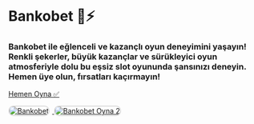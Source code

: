 <h1>Bankobet 🎰⚡️</h1>
<h3>Bankobet ile eğlenceli ve kazançlı oyun deneyimini yaşayın! Renkli şekerler, büyük kazançlar ve sürükleyici oyun atmosferiyle dolu bu eşsiz slot oyununda şansınızı deneyin. Hemen üye olun, fırsatları kaçırmayın!</h3>

<p>
    <a href="https://heylink.me/bonussitelerii/">Hemen Oyna ✅</a>
</p>

<a href="https://heylink.me/bonussitelerii/" title="Bankobet Oyna">
    <img src="https://i.ibb.co/YjtLwQ8/cats.jpg" alt="Bankobet" style="max-width: 48%; border: 2px solid #ddd; border-radius: 10px; margin-right: 1%;">
</a>
<a href="https://heylink.me/bonussitelerii/" title="Bankobet Giriş">
    <img src="https://i.ibb.co/VHdrjnQ/df.jpg" alt="Bankobet Oyna 2" style="max-width: 48%; border: 2px solid #ddd; border-radius: 10px;">
</a>
